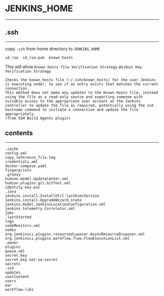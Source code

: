 # JENKINS_HOME
---
## .ssh
---
copy `.ssh` from home directory to `JENKINS_HOME` 
```
id_rsa  id_rsa.pub  known_hosts
```
This will allow `Known hosts file Verification Strategy` as `Host Key Verification Strategy`
```
Checks the known_hosts file (~/.ssh/known_hosts) for the user Jenkins is executing under, to see if an entry exists that matches the current connection.
This method does not make any updates to the Known Hosts file, instead using the file as a read-only source and expecting someone with suitable access to the appropriate user account on the Jenkins controller to update the file as required, potentially using the ssh hostname command to initiate a connection and update the file appropriately.
(from SSH Build Agents plugin)
```
## contents
---
```
.cache
config.xml
copy_reference_file.log
credentials.xml
docker-compose.yaml
fingerprints
.groovy
hudson.model.UpdateCenter.xml
hudson.plugins.git.GitTool.xml
identity.key.enc
.java
jenkins.install.InstallUtil.lastExecVersion
jenkins.install.UpgradeWizard.state
jenkins.model.JenkinsLocationConfiguration.xml
jenkins.telemetry.Correlator.xml
jobs
.lastStarted
logs
nodeMonitors.xml
nodes
org.jenkinsci.plugins.resourcedisposer.AsyncResourceDisposer.xml
org.jenkinsci.plugins.workflow.flow.FlowExecutionList.xml
.owner
plugins
queue.xml
secret.key
secret.key.not-so-secret
secrets
.ssh
updates
userContent
users
war
workflow-libs
```
